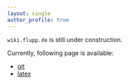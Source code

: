 ```yaml
---
layout: single
author_profile: true
---
```


`wiki.flupp.de` is still under construction.

Currently, following page is available:

- [git](git.md)
- [latex](latex.md)
